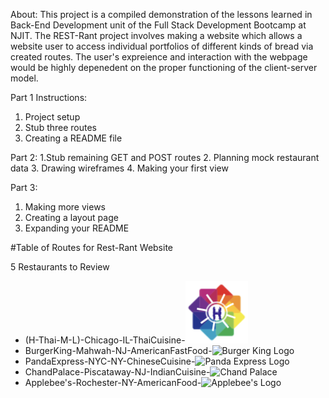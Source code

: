 About: This project is a compiled demonstration of the lessons learned in Back-End Development unit of the Full Stack Development Bootcamp at NJIT.
The REST-Rant project involves making a website which allows a website user to access individual portfolios of different kinds of bread via created routes. The user's expreience and interaction with the webpage would be highly depenedent on the proper functioning of the client-server model. 

Part 1 Instructions:
1. Project setup
2. Stub three routes
3. Creating a README file

Part 2: 
1.Stub remaining GET and POST routes
2. Planning mock restaurant data
3. Drawing wireframes
4. Making your first view

Part 3: 
1. Making more views
2. Creating a layout page
3. Expanding your README

#Table of Routes for Rest-Rant Website


5 Restaurants to Review 
- (H-Thai-M-L)-Chicago-IL-ThaiCuisine-![H-Thai-M-L Logo](https://github.com/Phalguni221/Thai-Restaurant-Menu/blob/main/logo.png?raw=true)
- BurgerKing-Mahwah-NJ-AmericanFastFood-![Burger King Logo](https://th.bing.com/th/id/R.180424d9891acbfe9e6446bfbd5d4368?rik=S%2bGdVKF0hj0o3Q&riu=http%3a%2f%2flogos-download.com%2fwp-content%2fuploads%2f2016%2f04%2fBurger_King_logo_emblem-2.png&ehk=j3T6tYeOtJNsvETcch%2fpSOBmsGu%2fkoYGPgbf6CgnpEY%3d&risl=&pid=ImgRaw&r=0)
- PandaExpress-NYC-NY-ChineseCuisine-![Panda Express Logo](https://th.bing.com/th/id/R.071a526af1d0c06352f33add065e9168?rik=HPu%2fihgHuVL6Tg&pid=ImgRaw&r=0)
- ChandPalace-Piscataway-NJ-IndianCuisine-![Chand Palace](https://th.bing.com/th/id/R.76313ea87f59e0697481b306f52a9e62?rik=GuraripsCkf5Pw&riu=http%3a%2f%2fwww.chandpalace.com%2fimages%2flogo.jpg&ehk=09eeX%2bGBrYLmEPmvZmLvnGnCoCskKw9Bm9a%2bWH22Rn4%3d&risl=&pid=ImgRaw&r=0)
- Applebee's-Rochester-NY-AmericanFood-![Applebee's Logo](https://th.bing.com/th/id/R.835fe3ca18ffc037b44cf9e031a64264?rik=usV9irs47936Kg&riu=http%3a%2f%2fbandbent.files.wordpress.com%2f2010%2f01%2fapplebees_new_logo_final-1_ucm6.jpg&ehk=3KJTZzKAoymzqbQdxNennb%2fJqfO4VpVH5IT8xHciWIw%3d&risl=&pid=ImgRaw&r=0)
